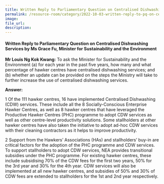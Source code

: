 ```yaml
---  
title: Written Reply to Parliamentary Question on Centralised Dishwashing Services by Ms Grace Fu, Minister for Sustainability and the Environment
permalink: /resource-room/category/2022-10-03-written-reply-to-pq-on-centralised-dishwashing-services/
image:  
file_url:  
description:  
---  
```

#### Written Reply to Parliamentary Question on Centralised Dishwashing Services by Ms Grace Fu, Minister for Sustainability and the Environment

**Mr Louis Ng Kok Kwang:** To ask the Minister for Sustainability and the Environment (a) for each year in the past five years, how many and what percentage of hawker centres have centralised dishwashing services; and (b) whether an update can be provided on the steps the Ministry will take to further increase the use of centralised dishwashing services.

**Answer:**

1 Of the 111 hawker centres, 16 have implemented Centralised Dishwashing (CDW) services. These include all the 8 Socially-Conscious Enterprise Hawker Centres, as well as 8 hawker centres that have leveraged the Productive Hawker Centres (PHC) programme to adopt CDW services as well as other centre-level productivity solutions. Some stallholders at other hawker centres have also taken the initiative to adopt ad-hoc CDW services with their cleaning contractors as it helps to improve productivity.

2 Support from the Hawkers’ Associations (HAs) and stallholders’ buy-in are critical factors for the adoption of the PHC programme and CDW services. To support stallholders to adopt CDW services, NEA provides transitional subsidies under the PHC programme. For existing hawker centres, these include subsidising 70% of the CDW fees for the first two years, 50% for the 3rd year and 30% for the 4th year. CDW services will also be implemented at all new hawker centres, and subsidies of 50% and 30% of CDW fees are extended to stallholders for the 1st and 2nd year respectively.
